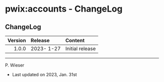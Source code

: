 # pwix:accounts - ChangeLog

## ChangeLog

| Version | Release    | Content |
| ---:    | :---       | :---    |
| 1.0.0   | 2023- 1-27 | Initial release |

---
P. Wieser
- Last updated on 2023, Jan. 31st
